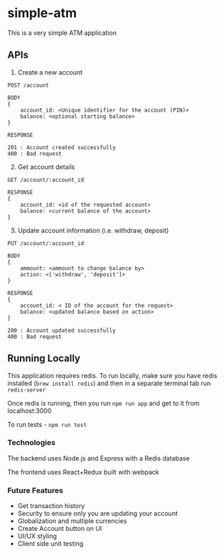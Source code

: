 # simple-atm
This is a very simple ATM application

## APIs

1. Create a new account

```
POST /account

BODY
{
    account_id: <Unique identifier for the account (PIN)>
    balance: <optional starting balance>
}

RESPONSE

201 : Account created successfully
400 : Bad request
```

2. Get account details

```
GET /account/:account_id

RESPONSE 
{
    account_id: <id of the requested account>
    balance: <current balance of the account>
}

```

3. Update account information (i.e. withdraw, deposit)

```
PUT /account/:account_id

BODY
{
    ammount: <ammount to change balance by>
    action: <['withdraw', 'deposit']>
}

RESPONSE
{
    account_id: < ID of the account for the request>
    balance: <updated balance based on action>
}

200 : Account updated successfully
400 : Bad request
```

## Running Locally

This application requires redis. To run locally, make sure you have redis installed (`brew install redis`) and then in a separate terminal tab run `redis-server`

Once redis is running, then you run `npm run app` and get to it from localhost:3000

To run tests - `npm run test`

### Technologies 

The backend uses Node.js and Express with a Redis database


The frontend uses React+Redux built with webpack


### Future Features
* Get transaction history
* Security to ensure only you are updating your account
* Globalization and multiple currencies
* Create Account button on UI
* UI/UX styling
* Client side unit testing
